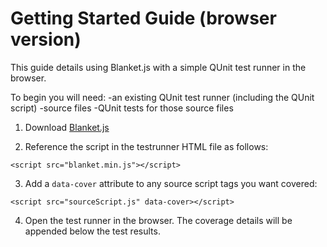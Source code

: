 # Getting Started Guide (browser version)

This guide details using Blanket.js with a simple QUnit test runner in the browser.

To begin you will need:
-an existing QUnit test runner (including the QUnit script)
-source files
-QUnit tests for those source files


1. Download [Blanket.js](https://raw.github.com/Migrii/blanket/master/dist/qunit/blanket.min.js)

2. Reference the script in the testrunner HTML file as follows:
```
<script src="blanket.min.js"></script>
```

3. Add a `data-cover` attribute to any source script tags you want covered:
```
<script src="sourceScript.js" data-cover></script>
```

4. Open the test runner in the browser.  The coverage details will be appended below the test results.